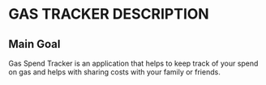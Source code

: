 # GAS TRACKER DESCRIPTION

## Main Goal
Gas Spend Tracker is an application that helps to keep track of your spend on gas and helps with sharing costs with your family or friends.
